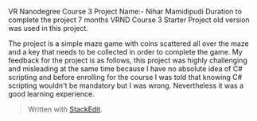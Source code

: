 
VR Nanodegree Course 3 Project
Name:- Nihar Mamidipudi
Duration to complete the project 7 months
VRND Course 3 Starter Project old version was used in this project.

The project is a simple maze game with coins scattered all over the maze and a key that needs to be collected in order to complete the game. My feedback for the project is as follows, 
this project was highly challenging and misleading at the same time because I have no absolute idea of C# scripting and before enrolling for the course I was told that knowing C# scripting wouldn't be mandatory but I was wrong. Nevertheless it was a good learning experience.
> Written with [StackEdit](https://stackedit.io/).